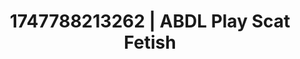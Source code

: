 ---
categories:
- Lactation play
- Eye contact kink
- Fantasy kink
- Tan line fetish
- Modest MILF
image: /assets/images/1747788213262.jpg
layout: post
seo:
  description: Featured content with exclusive ABDL Play, Scat Fetish. HD images available.
  keywords: ABDL Play, Scat Fetish
  og_image: /assets/images/1747788213262.jpg
  schema_type: VisualArtwork
tags:
- '#1747788213262'
- Scat Fetish
- ABDL Play
title: 1747788213262 | ABDL Play Scat Fetish
---